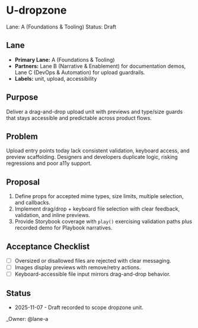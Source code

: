 # U-dropzone

Lane: A (Foundations & Tooling)
Status: Draft

## Lane

- **Primary Lane:** A (Foundations & Tooling)
- **Partners:** Lane B (Narrative & Enablement) for documentation demos, Lane C (DevOps & Automation) for upload guardrails.
- **Labels:** unit, upload, accessibility

## Purpose

Deliver a drag-and-drop upload unit with previews and type/size guards that stays accessible and predictable across product flows.

## Problem

Upload entry points today lack consistent validation, keyboard access, and preview scaffolding. Designers and developers duplicate logic, risking regressions and poor a11y support.

## Proposal

1. Define props for accepted mime types, size limits, multiple selection, and callbacks.
2. Implement drag/drop + keyboard file selection with clear feedback, validation, and inline previews.
3. Provide Storybook coverage with `play()` exercising validation paths plus recorded demo for Playbook narratives.

## Acceptance Checklist

- [ ] Oversized or disallowed files are rejected with clear messaging.
- [ ] Images display previews with remove/retry actions.
- [ ] Keyboard-accessible file input mirrors drag-and-drop behavior.

## Status

- 2025-11-07 - Draft recorded to scope dropzone unit.

<!-- prettier-ignore -->
_Owner: @lane-a
